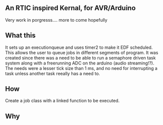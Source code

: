 ## An RTIC inspired Kernal, for AVR/Arduino

Very work in porgresss.... more to come hopefully

## What this
It sets up an executionqueue and uses timer2 to make it EDF scheduled. This allows the user to queue jobs in different segments of program. It was created since there was a need to be able to run a semaphore driven task system along with a freerunning ADC on the arduino (audio streaming!?). The needs were a lesser tick size than 1 ms, and no need for interrupting a task unless another task reeally has a need to.

## How
Create a job class with a linked function to be executed. 




## Why 



